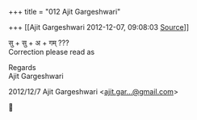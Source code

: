 +++
title = "012 Ajit Gargeshwari"

+++
[[Ajit Gargeshwari	2012-12-07, 09:08:03 [Source](https://groups.google.com/g/samskrita/c/GGUUNKowKVA)]]



  
सु + सु + अ + गम् ???  
Correction please read as  
  
Regards  
Ajit Gargeshwari  

2012/12/7 Ajit Gargeshwari \<[ajit.gar...@gmail.com]()\>



